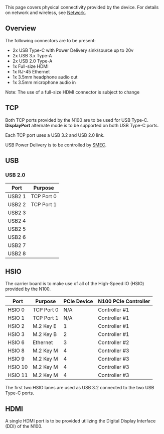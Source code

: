 This page covers physical connectivity provided by the device. For details on network and wireless, see [Network](../network/).

## Overview
The following connectors are to be present:

- 2x USB Type-C with Power Delivery sink/source up to 20v
- 2x USB 3.x Type-A
- 2x USB 2.0 Type-A
- 1x Full-size HDMI
- 1x RJ-45 Ethernet
- 1x 3.5mm headphone audio out
- 1x 3.5mm microphone audio in

Note: The use of a full-size HDMI connector is subject to change


## TCP
Both TCP ports provided by the N100 are to be used for USB Type-C. **DisplayPort** alternate mode is to be supported on both USB Type-C ports.

Each TCP port uses a USB 3.2 and USB 2.0 link.

USB Power Delivery is to be controlled by [SMEC](../smec/).

## USB

### USB 2.0

| Port    | Purpose    |
| ------- | ---------- |
| USB2 1  | TCP Port 0 |
| USB2 2  | TCP Port 1 |
| USB2 3  |            |
| USB2 4  |            |
| USB2 5  |            |
| USB2 6  |            |
| USB2 7  |            |
| USB2 8  |            |

## HSIO
The carrier board is to make use of all of the High-Speed IO (HSIO) provided by the N100.

| Port    | Purpose    | PCIe Device | N100 PCIe Controller |
| ------- | ---------- | ----------- | -------------------- |
| HSIO 0  | TCP Port 0 | N/A         | Controller #1        |
| HSIO 1  | TCP Port 1 | N/A         | Controller #1        |
| HSIO 2  | M.2 Key E  | 1           | Controller #1        |
| HSIO 3  | M.2 Key B  | 2           | Controller #1        |
| HSIO 6  | Ethernet   | 3           | Controller #2        |
| HSIO 8  | M.2 Key M  | 4           | Controller #3        |
| HSIO 9  | M.2 Key M  | 4           | Controller #3        |
| HSIO 10 | M.2 Key M  | 4           | Controller #3        |
| HSIO 11 | M.2 Key M  | 4           | Controller #3        |

The first two HSIO lanes are used as USB 3.2 connected to the two USB Type-C ports. 

## HDMI
A single HDMI port is to be provided utilizing the Digital Display Interface (DDI) of the N100.
